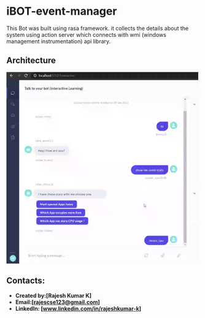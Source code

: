# iBOT-event-manager

This Bot was built using rasa framework.
it collects the details about the system using action server which connects with
wmi (windows management instrumentation) api library.

## Architecture
<img src="https://github.com/Rajeshkumark26/iBOT-event-manager/blob/main/chatbot_demo.gif" width="500" height="500">


## Contacts:
* **Created by:[Rajesh Kumar K]**
* **Email:[rajescse123@gmail.com]**
* **LinkedIn: [www.linkedin.com/in/rajeshkumar-k]**

